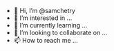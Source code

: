 - 👋 Hi, I’m @samchetry
- 👀 I’m interested in ...
- 🌱 I’m currently learning ...
- 💞️ I’m looking to collaborate on ...
- 📫 How to reach me ...

<!---
samchetry/samchetry is a ✨ special ✨ repository because its `README.md` (this file) appears on your GitHub profile.
You can click the Preview link to take a look at your changes.
--->
